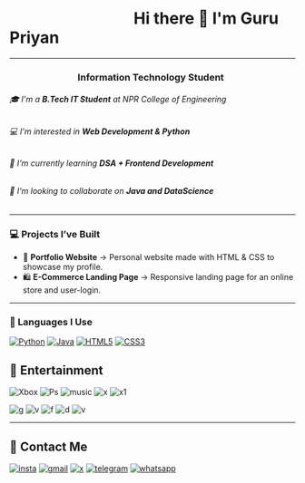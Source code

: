 # &nbsp; &nbsp; &nbsp; &nbsp; &nbsp;  &nbsp; &nbsp; &nbsp; &nbsp; &nbsp; &nbsp; &nbsp; &nbsp; &nbsp; &nbsp; &nbsp; &nbsp;Hi there 👋 I'm Guru Priyan
---
###  &nbsp; &nbsp; &nbsp; &nbsp; &nbsp; &nbsp; &nbsp; &nbsp; &nbsp; &nbsp; &nbsp; &nbsp; &nbsp; &nbsp; &nbsp; &nbsp;Information Technology Student

###### 🎓 I'm a **B.Tech IT Student** at NPR College of Engineering  
 ###### 💻 I'm interested in **Web Development & Python**  
###### 🌱 I'm currently learning **DSA + Frontend Development**  
###### 🤝 I'm looking to collaborate on **Java and DataScience**  
---
### 💻 Projects I’ve Built

- 🎨 **Portfolio Website** → Personal website made with HTML & CSS to showcase my profile.  
- 🛍️ **E-Commerce Landing Page** → Responsive landing page for an online store and user-login.  
---

### 🚀 Languages I Use

[![Python](https://img.shields.io/badge/Python-3776AB?style=for-the-badge&logo=python&logoColor=white)](https://www.python.org/)
[![Java](https://img.shields.io/badge/Java-007396?style=for-the-badge&logo=java&logoColor=white)](https://www.java.com/)
[![HTML5](https://img.shields.io/badge/HTML5-E34F26?style=for-the-badge&logo=html5&logoColor=white)](https://developer.mozilla.org/en-US/docs/Web/HTML)
[![CSS3](https://img.shields.io/badge/CSS3-1572B6?style=for-the-badge&logo=css3&logoColor=white)](https://developer.mozilla.org/en-US/docs/Web/CSS)

## 🍿 Entertainment

![Xbox](	https://img.shields.io/badge/Xbox-107C10?style=for-the-badge&logo=xbox&logoColor=white)
![Ps](	https://img.shields.io/badge/PlayStation-003791?style=for-the-badge&logo=playstation&logoColor=white)
![music](https://img.shields.io/badge/Spotify-1ED760?&style=for-the-badge&logo=spotify&logoColor=white)
![x](https://img.shields.io/badge/Amazon%20Prime-00A8E1?style=for-the-badge&logo=netflix&logoColor=white)
![x1](https://img.shields.io/badge/Netflix-E50914?style=for-the-badge&logo=netflix&logoColor=white)

![g](https://media.giphy.com/media/v1.Y2lkPTc5MGI3NjExMjJmdGhhenpkOHExZGx4ano3NWxoZndmcmpydmlqZWpoa204czM0MiZlcD12MV9naWZzX3NlYXJjaCZjdD1n/aR69F5A9tz2kkVYUAz/giphy.gif)
![v](https://media2.giphy.com/media/v1.Y2lkPTc5MGI3NjExeGVraWtzMmk4eWo0d29veHc3ODFybTBtNW91aDZ0eGg5NXR0OWI1aSZlcD12MV9pbnRlcm5hbF9naWZfYnlfaWQmY3Q9Zw/giQykAH1yW5Fe/giphy.gif)
![f](https://media.giphy.com/media/v1.Y2lkPTc5MGI3NjExbGtnczdsb2Q0ZGNqdnN6MmQ2MWMwbW42MnV4eThrNHZlcjFrZTUzbSZlcD12MV9naWZzX3NlYXJjaCZjdD1n/TIG6XFVuOriidsTsdu/giphy.gif)
![d](https://media1.giphy.com/media/v1.Y2lkPTc5MGI3NjExODRuMmRxMmF6dzVnZTY3bHcxc2luM3J1YTMzZ2EyeWF0Z2h0NG45aSZlcD12MV9pbnRlcm5hbF9naWZfYnlfaWQmY3Q9Zw/NRKql0nuDIX8dJfjT7/giphy.gif)
![v](https://media.giphy.com/media/v1.Y2lkPWVjZjA1ZTQ3cW84cjBpenk5Y3h4MmdxbnJyYzVudmM4eWZlaXFxMnZ3MjB3NHpqaSZlcD12MV9naWZzX3NlYXJjaCZjdD1n/YVbFW9JoU5v1K/giphy.gif)

---


## 📱 Contact Me
[![insta](https://img.shields.io/badge/Instagram-E4405F?style=for-the-badge&logo=instagram&logoColor=white)]()
[![gmail](https://img.shields.io/badge/Gmail-D14836?style=for-the-badge&logo=gmail&logoColor=white)]()
[![x](https://img.shields.io/badge/Twitter-1DA1F2?style=for-the-badge&logo=twitter&logoColor=white)]()
[![telegram](https://img.shields.io/badge/Telegram-2CA5E0?style=for-the-badge&logo=telegram&logoColor=white)]()
[![whatsapp](https://img.shields.io/badge/WhatsApp-25D366?style=for-the-badge&logo=whatsapp&logoColor=white)]()

